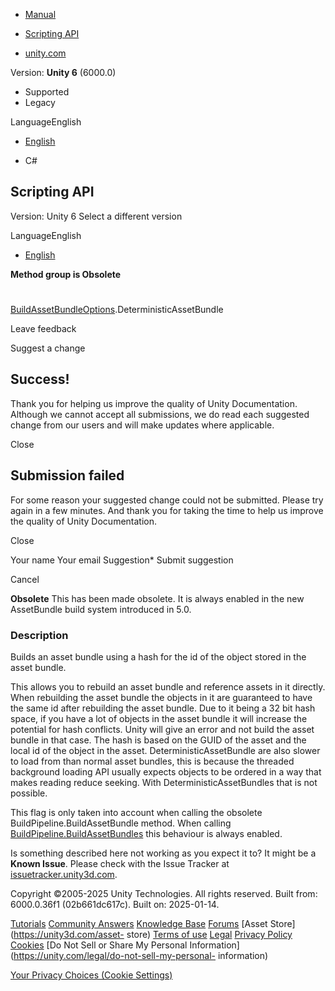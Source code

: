 [ ]()

  * [Manual](../Manual/index.html)
  * [Scripting API](../ScriptReference/index.html)

  * [unity.com](https://unity.com/)

Version: **Unity 6** (6000.0)

  * Supported
  * Legacy

LanguageEnglish

  * [English]()

  * C#

[ ](https://docs.unity3d.com)

## Scripting API

Version: Unity 6 Select a different version

LanguageEnglish

  * [English]()

**Method group is Obsolete**  

#
[BuildAssetBundleOptions](BuildAssetBundleOptions.html).DeterministicAssetBundle

Leave feedback

Suggest a change

## Success!

Thank you for helping us improve the quality of Unity Documentation. Although
we cannot accept all submissions, we do read each suggested change from our
users and will make updates where applicable.

Close

## Submission failed

For some reason your suggested change could not be submitted. Please <a>try
again</a> in a few minutes. And thank you for taking the time to help us
improve the quality of Unity Documentation.

Close

Your name Your email Suggestion* Submit suggestion

Cancel

[ ]()

**Obsolete** This has been made obsolete. It is always enabled in the new
AssetBundle build system introduced in 5.0.

### Description

Builds an asset bundle using a hash for the id of the object stored in the
asset bundle.

This allows you to rebuild an asset bundle and reference assets in it
directly. When rebuilding the asset bundle the objects in it are guaranteed to
have the same id after rebuilding the asset bundle. Due to it being a 32 bit
hash space, if you have a lot of objects in the asset bundle it will increase
the potential for hash conflicts. Unity will give an error and not build the
asset bundle in that case. The hash is based on the GUID of the asset and the
local id of the object in the asset. DeterministicAssetBundle are also slower
to load from than normal asset bundles, this is because the threaded
background loading API usually expects objects to be ordered in a way that
makes reading reduce seeking. With DeterministicAssetBundles that is not
possible.  
  
This flag is only taken into account when calling the obsolete
BuildPipeline.BuildAssetBundle method. When calling
[BuildPipeline.BuildAssetBundles](BuildPipeline.BuildAssetBundles.html) this
behaviour is always enabled.

Is something described here not working as you expect it to? It might be a
**Known Issue**. Please check with the Issue Tracker at
[issuetracker.unity3d.com](https://issuetracker.unity3d.com).

Copyright ©2005-2025 Unity Technologies. All rights reserved. Built from:
6000.0.36f1 (02b661dc617c). Built on: 2025-01-14.

[Tutorials](https://unity3d.com/learn) [Community
Answers](https://answers.unity3d.com) [Knowledge
Base](https://support.unity3d.com/hc/en-us)
[Forums](https://forum.unity3d.com) [Asset Store](https://unity3d.com/asset-
store) [Terms of use](https://docs.unity3d.com/Manual/TermsOfUse.html)
[Legal](https://unity.com/legal) [Privacy
Policy](https://unity.com/legal/privacy-policy)
[Cookies](https://unity.com/legal/cookie-policy) [Do Not Sell or Share My
Personal Information](https://unity.com/legal/do-not-sell-my-personal-
information)

[Your Privacy Choices (Cookie Settings)](javascript:void\(0\);)

